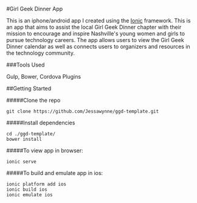 #Girl Geek Dinner App

This is an iphone/android app I created using the [Ionic](http://ionicframework.com/) framework. This is an app that aims to assist the local Girl Geek Dinner chapter with their mission to encourage and inspire Nashville's young women and girls to pursue technology careers. The app allows users to view the Girl Geek Dinner calendar as well as connects users to organizers and resources in the technology community.

###Tools Used 

Gulp, Bower, Cordova Plugins

##Getting Started

#####Clone the repo

```
git clone https://github.com/Jessawynne/ggd-template.git
```

#####Install dependencies

``` 
cd ./ggd-template/
bower install
```

#####To view app in browser:

```
ionic serve
```

#####To build and emulate app in ios:

```
ionic platform add ios
ionic build ios
ionic emulate ios
```

